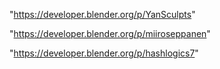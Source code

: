 "https://developer.blender.org/p/YanSculpts"

"https://developer.blender.org/p/miiroseppanen"

"https://developer.blender.org/p/hashlogics7"

 
